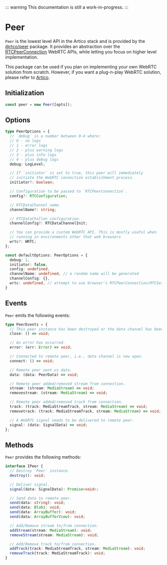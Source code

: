 ::: warning
This documentation is still a work-in-progress.
:::

# Peer

`Peer` is the lowest level API in the Artico stack and is provided by the [@rtco/peer](https://www.npmjs.com/package/@rtco/peer) package.
It provides an abstraction over the [RTCPeerConnection]() WebRTC APIs, while letting you focus on higher level implementation.

This package can be used if you plan on implementing your own WebRTC solution from scratch. However, if you want a plug-n-play WebRTC solution,
please refer to [Artico](/reference/artico).

## Initialization

```ts
const peer = new Peer([opts]);
```

## Options

```ts
type PeerOptions = {
  // `debug` is a number between 0-4 where:
  // 0 - no logs
  // 1 - error logs
  // 2 - plus warning logs
  // 3 - plus info logs
  // 4 - plus debug logs
  debug: LogLevel;

  // If `initiator` is set to true, this peer will immediately
  // initiate the WebRTC connection establishment process.
  initiator?: boolean;

  // Configuration to be passed to `RTCPeerConnection`.
  config?: RTCConfiguration;

  // RTCDataChannel name.
  channelName?: string;

  // RTCDataChallen configuration.
  channelConfig?: RTCDataChannelInit;

  // You can provide a custom WebRTC API. This is mostly useful when
  // running in environments other that web browsers
  wrtc?: WRTC;
};

const defaultOptions: PeerOptions = {
  debug: 1,
  initiator: false,
  config: undefined,
  channelName: undefined, // a random name will be generated
  channelConfig: {},
  wrtc: undefined, // attempt to use browser's RTCPeerConnection/RTCSessionDescription/RTCIceCandidate
}
```


## Events

`Peer` emits the following events:

```ts
type PeerEvents = {
  // This peer instance has been destroyed or the data channel has been closed.
  close: () => void;

  // An error has occurred.
  error: (err: Error) => void;

  // Connected to remote peer, i.e., data channel is now open.
  connect: () => void;

  // Remote peer sent us data.
  data: (data: PeerData) => void;

  // Remote peer added/removed stream from connection.
  stream: (stream: MediaStream) => void;
  removestream: (stream: MediaStream) => void;

  // Remote peer added/removed track from connection.
  track: (track: MediaStreamTrack, stream: MediaStream) => void;
  removetrack: (track: MediaStreamTrack, stream: MediaStream) => void;

  // A WebRTC signal needs to be delivered to remote peer.
  signal: (data: SignalData) => void;
};

```

## Methods

`Peer` provides the following methods:

```ts
interface IPeer {
  // Destroy `Peer` instance.
  destroy(): void;

  // Deliver signal.
  signal(data: SignalData): Promise<void>;

  // Send data to remote peer.
  send(data: string): void;
  send(data: Blob): void;
  send(data: ArrayBuffer): void;
  send(data: ArrayBufferView): void;

  // Add/Remove stream to/from connection.
  addStream(stream: MediaStream): void;
  removeStream(stream: MediaStream): void;

  // Add/Remove track to/from connection.
  addTrack(track: MediaStreamTrack, stream: MediaStream): void;
  removeTrack(track: MediaStreamTrack): void;
}
```
